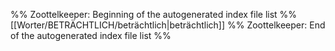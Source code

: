 %% Zoottelkeeper: Beginning of the autogenerated index file list  %%
 [[Worter/BETRÄCHTLICH/beträchtlich|beträchtlich]]
%% Zoottelkeeper: End of the autogenerated index file list  %%
